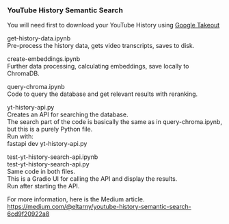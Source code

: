 ### YouTube History Semantic Search

You will need first to download your YouTube History using [Google Takeout](https://takeout.google.com/)  

get-history-data.ipynb  
Pre-process the history data, gets video transcripts, saves to disk.  

create-embeddings.ipynb  
Further data processing, calculating embeddings, save locally to ChromaDB.  

query-chroma.ipynb  
Code to query the database and get relevant results with reranking.  

yt-history-api.py  
Creates an API for searching the database.  
The search part of the code is basically the same as in query-chroma.ipynb, but this is a purely Python file.  
Run with:  
fastapi dev yt-history-api.py  

test-yt-history-search-api.ipynb  
test-yt-history-search-api.py  
Same code in both files.  
This is a Gradio UI for calling the API and display the results.  
Run after starting the API.  

For more information, here is the Medium article.  
https://medium.com/@eltarny/youtube-history-semantic-search-6cd9f20922a8

